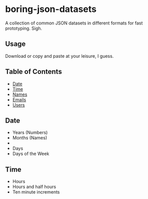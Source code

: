 # boring-json-datasets
A collection of common JSON datasets in different formats for fast prototyping. Sigh.

## Usage
Download or copy and paste at your leisure, I guess.

## Table of Contents
- [Date](#date)
- [Time](#time)
- [Names](#names)
- [Emails](#emails)
- [Users](#users)


## Date
- Years (Numbers)
- Months (Names)
- 
- Days
- Days of the Week


## Time
- Hours
- Hours and half hours
- Ten minute increments
